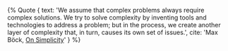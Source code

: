 {% Quote {
  text: 'We assume that complex problems always require complex solutions. We try to solve complexity by inventing tools and technologies to address a problem; but in the process, we create another layer of complexity that, in turn, causes its own set of issues.',
  cite: 'Max Böck, [On Simplicity](https://mxb.dev/blog/on-simplicity/)'
} %}
